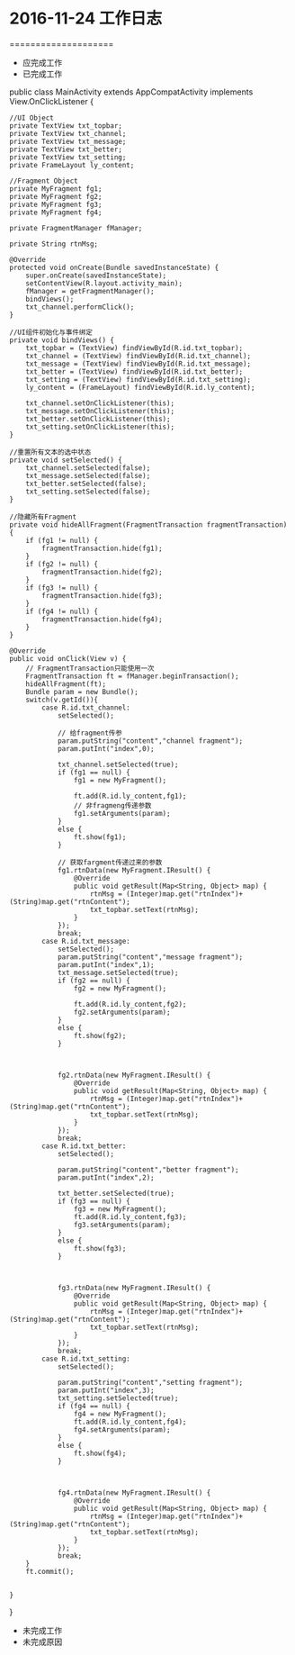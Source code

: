 # 2016-11-24 工作日志
====================
* 应完成工作
* 已完成工作

public class MainActivity extends AppCompatActivity implements View.OnClickListener {

    //UI Object
    private TextView txt_topbar;
    private TextView txt_channel;
    private TextView txt_message;
    private TextView txt_better;
    private TextView txt_setting;
    private FrameLayout ly_content;

    //Fragment Object
    private MyFragment fg1;
    private MyFragment fg2;
    private MyFragment fg3;
    private MyFragment fg4;

    private FragmentManager fManager;

    private String rtnMsg;

    @Override
    protected void onCreate(Bundle savedInstanceState) {
        super.onCreate(savedInstanceState);
        setContentView(R.layout.activity_main);
        fManager = getFragmentManager();
        bindViews();
        txt_channel.performClick();
    }

    //UI组件初始化与事件绑定
    private void bindViews() {
        txt_topbar = (TextView) findViewById(R.id.txt_topbar);
        txt_channel = (TextView) findViewById(R.id.txt_channel);
        txt_message = (TextView) findViewById(R.id.txt_message);
        txt_better = (TextView) findViewById(R.id.txt_better);
        txt_setting = (TextView) findViewById(R.id.txt_setting);
        ly_content = (FrameLayout) findViewById(R.id.ly_content);

        txt_channel.setOnClickListener(this);
        txt_message.setOnClickListener(this);
        txt_better.setOnClickListener(this);
        txt_setting.setOnClickListener(this);
    }

    //重置所有文本的选中状态
    private void setSelected() {
        txt_channel.setSelected(false);
        txt_message.setSelected(false);
        txt_better.setSelected(false);
        txt_setting.setSelected(false);
    }

    //隐藏所有Fragment
    private void hideAllFragment(FragmentTransaction fragmentTransaction) {
        if (fg1 != null) {
            fragmentTransaction.hide(fg1);
        }
        if (fg2 != null) {
            fragmentTransaction.hide(fg2);
        }
        if (fg3 != null) {
            fragmentTransaction.hide(fg3);
        }
        if (fg4 != null) {
            fragmentTransaction.hide(fg4);
        }
    }

    @Override
    public void onClick(View v) {
        // FragmentTransaction只能使用一次
        FragmentTransaction ft = fManager.beginTransaction();
        hideAllFragment(ft);
        Bundle param = new Bundle();
        switch(v.getId()){
            case R.id.txt_channel:
                setSelected();

                // 给fragment传参
                param.putString("content","channel fragment");
                param.putInt("index",0);

                txt_channel.setSelected(true);
                if (fg1 == null) {
                    fg1 = new MyFragment();

                    ft.add(R.id.ly_content,fg1);
                    // 非fragmeng传递参数
                    fg1.setArguments(param);
                }
                else {
                    ft.show(fg1);
                }

                // 获取fargment传递过来的参数
                fg1.rtnData(new MyFragment.IResult() {
                    @Override
                    public void getResult(Map<String, Object> map) {
                        rtnMsg = (Integer)map.get("rtnIndex")+(String)map.get("rtnContent");
                        txt_topbar.setText(rtnMsg);
                    }
                });
                break;
            case R.id.txt_message:
                setSelected();
                param.putString("content","message fragment");
                param.putInt("index",1);
                txt_message.setSelected(true);
                if (fg2 == null) {
                    fg2 = new MyFragment();

                    ft.add(R.id.ly_content,fg2);
                    fg2.setArguments(param);
                }
                else {
                    ft.show(fg2);
                }



                fg2.rtnData(new MyFragment.IResult() {
                    @Override
                    public void getResult(Map<String, Object> map) {
                        rtnMsg = (Integer)map.get("rtnIndex")+(String)map.get("rtnContent");
                        txt_topbar.setText(rtnMsg);
                    }
                });
                break;
            case R.id.txt_better:
                setSelected();

                param.putString("content","better fragment");
                param.putInt("index",2);

                txt_better.setSelected(true);
                if (fg3 == null) {
                    fg3 = new MyFragment();
                    ft.add(R.id.ly_content,fg3);
                    fg3.setArguments(param);
                }
                else {
                    ft.show(fg3);
                }



                fg3.rtnData(new MyFragment.IResult() {
                    @Override
                    public void getResult(Map<String, Object> map) {
                        rtnMsg = (Integer)map.get("rtnIndex")+(String)map.get("rtnContent");
                        txt_topbar.setText(rtnMsg);
                    }
                });
                break;
            case R.id.txt_setting:
                setSelected();

                param.putString("content","setting fragment");
                param.putInt("index",3);
                txt_setting.setSelected(true);
                if (fg4 == null) {
                    fg4 = new MyFragment();
                    ft.add(R.id.ly_content,fg4);
                    fg4.setArguments(param);
                }
                else {
                    ft.show(fg4);
                }



                fg4.rtnData(new MyFragment.IResult() {
                    @Override
                    public void getResult(Map<String, Object> map) {
                        rtnMsg = (Integer)map.get("rtnIndex")+(String)map.get("rtnContent");
                        txt_topbar.setText(rtnMsg);
                    }
                });
                break;
        }
        ft.commit();


    }
}
* 未完成工作
* 未完成原因
